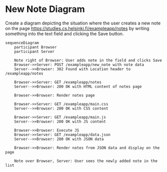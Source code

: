 # New Note Diagram

Create a diagram depicting the situation where the user creates a new note on the page 
https://studies.cs.helsinki.fi/exampleapp/notes by writing something into the text field 
and clicking the Save button.

```mermaid
sequenceDiagram
    participant Browser
    participant Server
    
    Note right of Browser: User adds note in the field and clicks Save
    Browser->>Server: POST /exampleapp/new_note with note data
    Server-->>Browser: 302 Found with Location header to /exampleapp/notes
        
    Browser->>Server: GET /exampleapp/notes
    Server-->>Browser: 200 OK with HTML content of notes page
    
    Browser->>Browser: Render notes page
    
    Browser->>Server: GET /exampleapp/main.css
    Server-->>Browser: 200 OK with CSS content
    
    Browser->>Server: GET /exampleapp/main.js
    Server-->>Browser: 200 OK with JS content
    
    Browser->>Browser: Execute JS
    Browser->>Server: GET /exampleapp/data.json
    Server-->>Browser: 200 OK with JSON data
    
    Browser->>Browser: Render notes from JSON data and display on the page
    
    Note over Browser, Server: User sees the newly added note in the list
```
